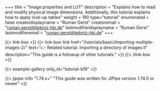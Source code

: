 +++
title = "Image properties and LUT"
description = "Explains how to read and modify physical image dimensions. Additionally, this tutorial explains how to apply look-up tables"
weight = 190
type="tutorial"
enumerated = false
creatordisplayname = "Ruman Gerst"
creatoremail = "ruman.gerst@leibniz-hki.de"
lastmodifierdisplayname = "Ruman Gerst"
lastmodifieremail = "ruman.gerst@leibniz-hki.de"
+++

{{< link-box >}}
    {{< link-box-link href="/tutorials/basic/importing-multiple-images-2/" text="👉 Related tutorial: Importing a directory of images II" description="This guide is a followup of other tutorials." >}}
{{< /link-box >}}

{{< example-gallery only_id="tutorial-b19" >}}

{{< jipipe-info "1.74.x+" "This guide was written for JIPipe version 1.74.0 or newer" >}}